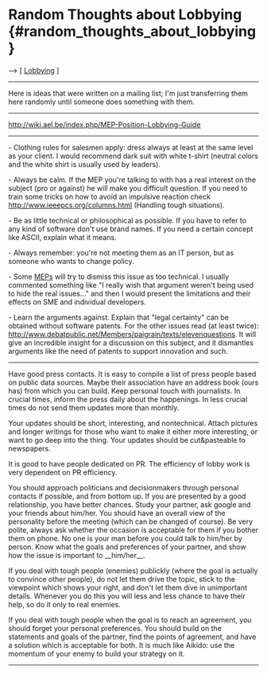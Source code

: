 # Random Thoughts about Lobbying {#random_thoughts_about_lobbying}

\--\> \[ [ Lobbying](LobbyEn "wikilink") \]

------------------------------------------------------------------------

Here is ideas that were written on a mailing list; I\'m just
transferring them here randomly until someone does something with them.

------------------------------------------------------------------------

<http://wiki.ael.be/index.php/MEP-Position-Lobbying-Guide>

------------------------------------------------------------------------

\- Clothing rules for salesmen apply: dress always at least at the same
level as your client. I would recommend dark suit with white t-shirt
(neutral colors and the white shirt is usually used by leaders).

\- Always be calm. If the MEP you\'re talking to with has a real
interest on the subject (pro or against) he will make you difficult
question. If you need to train some tricks on how to avoid an impulsive
reaction check <http://www.ieeepcs.org/columns.html> (Handling tough
situations).

\- Be as little technical or philosophical as possible. If you have to
refer to any kind of software don\'t use brand names. If you need a
certain concept like ASCII, explain what it means.

\- Always remember: you\'re not meeting them as an IT person, but as
someone who wants to change policy.

\- Some [MEPs](MEPs "wikilink") will try to dismiss this issue as too
technical. I usually commented something like \"I really wish that
argument weren\'t being used to hide the real issues\...\" and then I
would present the limitations and their effects on SME and individual
developers.

\- Learn the arguments against. Explain that \"legal certainty\" can be
obtained without software patents. For the other issues read (at least
twice):
<http://www.debatpublic.net/Members/paigrain/texts/elevenquestions>. It
will give an incredible insight for a discussion on this subject, and it
dismantles arguments like the need of patents to support innovation and
such.

------------------------------------------------------------------------

Have good press contacts. It is easy to compile a list of press people
based on public data sources. Maybe their association have an address
book (ours has) from which you can build. Keep personal touch with
journalists. In crucial times, inform the press daily about the
happenings. In less crucial times do not send them updates more than
monthly.

Your updates should be short, interesting, and nontechnical. Attach
pictures and longer writings for those who want to make it either more
interesting, or want to go deep into the thing. Your updates should be
cut&pasteable to newspapers.

It is good to have people dedicated on PR. The efficiency of lobby work
is very dependent on PR efficiency.

You should approach politicians and decisionmakers through personal
contacts if possible, and from bottom up. If you are presented by a good
relationship, you have better chances. Study your partner, ask google
and your friends about him/her. You should have an overall view of the
personality before the meeting (which can be changed of course). Be very
polite, always ask whether the occasion is acceptable for them if you
bother them on phone. No one is your man before you could talk to
him/her by person. Know what the goals and preferences of your partner,
and show how the issue is important to \_\_him/her\_\_.

If you deal with tough people (enemies) publickly (where the goal is
actually to convince other people), do not let them drive the topic,
stick to the viewpoint which shows your right, and don\'t let them dive
in unimportant details. Whenever you do this you will less and less
chance to have their help, so do it only to real enemies.

If you deal with tough people when the goal is to reach an agreement,
you should forget your personal preferences. You should build on the
statements and goals of the partner, find the points of agreement, and
have a solution which is acceptable for both. It is much like Aikido:
use the momentum of your enemy to build your strategy on it.

------------------------------------------------------------------------
